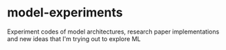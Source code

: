 # model-experiments
Experiment codes of model architectures, research paper implementations and new ideas that I'm trying out to explore ML
